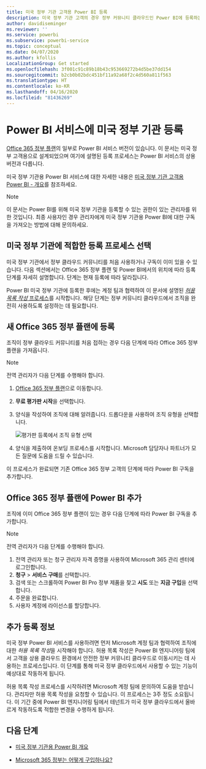 ```yaml
---
title: 미국 정부 기관 고객용 Power BI 등록
description: 미국 정부 기관 고객의 경우 정부 커뮤니티 클라우드인 Power BI에 등록하는 방법에 대해 알아봅니다.
author: davidiseminger
ms.reviewer: ''
ms.service: powerbi
ms.subservice: powerbi-service
ms.topic: conceptual
ms.date: 04/07/2020
ms.author: kfollis
LocalizationGroup: Get started
ms.openlocfilehash: 3f001c91c89b18b43c953669272b4d5be37dd154
ms.sourcegitcommit: b2cb0b02bdc451bf11a92a68f2c4d560a811f563
ms.translationtype: HT
ms.contentlocale: ko-KR
ms.lasthandoff: 04/16/2020
ms.locfileid: "81436269"
---
```

# <a name="enroll-your-us-government-organization-in-the-power-bi-service"></a>Power BI 서비스에 미국 정부 기관 등록

[Office 365 정부 플랜](https://www.microsoft.com/microsoft-365/government/compare-office-365-government-plans?rtc=1)의 일부로 Power BI 서비스 버전이 있습니다. 이 문서는 미국 정부 고객용으로 설계되었으며 여기에 설명된 등록 프로세스는 Power BI 서비스의 상용 버전과 다릅니다.

미국 정부 기관용 Power BI 서비스에 대한 자세한 내용은 [미국 정부 기관 고객용 Power BI - 개요](service-govus-overview.md)를 참조하세요.

> [!NOTE]
> 이 문서는 Power BI를 위해 미국 정부 기관을 등록할 수 있는 권한이 있는 관리자를 위한 것입니다. 최종 사용자인 경우 관리자에게 미국 정부 기관용 Power BI에 대한 구독을 가져오는 방법에 대해 문의하세요.
> 
> 

## <a name="select-the-right-sign-up-process-for-your-us-government-organization"></a>미국 정부 기관에 적합한 등록 프로세스 선택

미국 정부 기관에서 정부 클라우드 커뮤니티를 처음 사용하거나 구독이 이미 있을 수 있습니다. 다음 섹션에서는 Office 365 정부 플랜 및 Power BI에서의 위치에 따라 등록 단계를 자세히 설명합니다. 단계는 현재 등록에 따라 달라집니다.

Power BI 미국 정부 기관에 등록한 후에는 계정 팀과 협력하여 이 문서에 설명된 [*허용 목록 작성* 프로세스](#additional-signup-information)를 시작합니다. 해당 단계는 정부 커뮤니티 클라우드에서 조직을 완전히 사용하도록 설정하는 데 필요합니다.

## <a name="sign-up-for-a-new-office-365-government-plan"></a>새 Office 365 정부 플랜에 등록

조직이 정부 클라우드 커뮤니티를 처음 접하는 경우 다음 단계에 따라 Office 365 정부 플랜을 가져옵니다.

> [!NOTE]
> 전역 관리자가 다음 단계를 수행해야 합니다.
>

1. [Office 365 정부 플랜](https://products.office.com/government/office-365-web-services-for-government)으로 이동합니다.
2. **무료 평가판 시작**을 선택합니다.
3. 양식을 작성하여 조직에 대해 알려줍니다. 드롭다운을 사용하여 조직 유형을 선택합니다.

   ![평가판 등록에서 조직 유형 선택](media/service-govus-signup/gcc-trial-signup.png)

4. 양식을 제출하여 온보딩 프로세스를 시작합니다. Microsoft 담당자나 파트너가 모든 질문에 도움을 드릴 수 있습니다.

이 프로세스가 완료되면 기존 Office 365 정부 고객의 단계에 따라 Power BI 구독을 추가합니다.

## <a name="add-power-bi-to-an-office-365-government-plan"></a>Office 365 정부 플랜에 Power BI 추가

조직에 이미 Office 365 정부 플랜이 있는 경우 다음 단계에 따라 Power BI 구독을 추가합니다.

> [!NOTE]
> 전역 관리자가 다음 단계를 수행해야 합니다.
> 
> 

1. 전역 관리자 또는 청구 관리자 자격 증명을 사용하여 Microsoft 365 관리 센터에 로그인합니다.
2. **청구** > **서비스 구매**를 선택합니다.
4. 검색 또는 스크롤하여 Power BI Pro 정부 제품을 찾고 **시도** 또는 **지금 구입**을 선택합니다.
5. 주문을 완료합니다.
6. 사용자 계정에 라이선스를 할당합니다.

## <a name="additional-signup-information"></a>추가 등록 정보

미국 정부 Power BI 서비스를 사용하려면 먼저 Microsoft 계정 팀과 협력하여 조직에 대한 *허용 목록 작성*을 시작해야 합니다. 허용 목록 작성은 Power BI 엔지니어링 팀에서 고객을 상용 클라우드 환경에서 안전한 정부 커뮤니티 클라우드로 이동시키는 데 사용하는 프로세스입니다. 이 단계를 통해 미국 정부 클라우드에서 사용할 수 있는 기능이 예상대로 작동하게 됩니다. 

허용 목록 작성 프로세스를 시작하려면 Microsoft 계정 팀에 문의하여 도움을 받습니다. 관리자만 허용 목록 작성을 요청할 수 있습니다. 이 프로세스는 3주 정도 소요됩니다. 이 기간 중에 Power BI 엔지니어링 팀에서 테넌트가 미국 정부 클라우드에서 올바르게 작동하도록 적합한 변경을 수행하게 됩니다.


## <a name="next-steps"></a>다음 단계

* [미국 정부 기관용 Power BI 개요](service-govus-overview.md)
- [Microsoft 365 정부는 어떻게 구입하나요?](https://docs.microsoft.com/office365/servicedescriptions/office-365-platform-service-description/office-365-us-government/microsoft-365-government-how-to-buy#how-do-i-buy-microsoft-365-government)